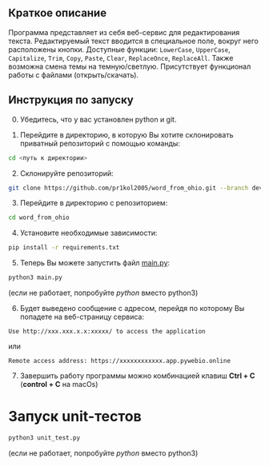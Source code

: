 ## Краткое описание
Программа представляет из себя веб-сервис для редактирования текста. Редактируемый текст вводится  в специальное поле, вокруг него расположены кнопки. Доступные функции: `LowerCase`, `UpperCase`, `Capitalize`, `Trim`, `Copy`, `Paste`, `Clear`, `ReplaceOnce`, `ReplaceAll`. Также возможна смена темы на темную/светлую. Присутствует функционал работы с файлами (открыть/скачать).

## Инструкция по запуску
0. Убедитесь, что у вас установлен python и git. 

1. Перейдите в директорию, в которую Вы хотите склонировать приватный репозиторий с помощью команды:

```sh
cd <путь к директории>
```

2. Склонируйте репозиторий:

```sh
git clone https://github.com/pr1kol2005/word_from_ohio.git --branch dev
```

3. Перейдите в директорию с репозиторием:

```sh
cd word_from_ohio
```

4. Установите необходимые зависимости:

```sh
pip install -r requirements.txt
```

5. Теперь Вы можете запустить файл [main.py](main.py):

```sh
python3 main.py
```
(если не работает, попробуйте *python* вместо python3)

6. Будет выведено сообщение с адресом, перейдя по которому Вы попадете на веб-страницу сервиса:

```Use http://xxx.xxx.x.x:xxxxx/ to access the application```

или

```Remote access address: https://xxxxxxxxxxxx.app.pywebio.online```

7. Завершить работу программы можно комбинацией клавиш **Ctrl + C** (**control + C** на macOs)

# Запуск unit-тестов

```sh
python3 unit_test.py
```
(если не работает, попробуйте *python* вместо python3)

